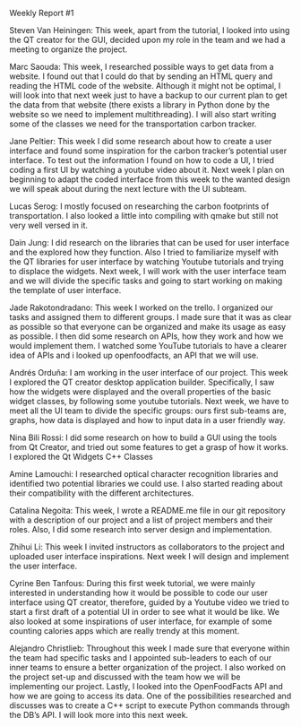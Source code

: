 Weekly Report #1

Steven Van Heiningen: 
This week, apart from the tutorial, I looked into using the QT creator for the GUI, decided upon my role in the team and we had a meeting to organize the project. 

Marc Saouda: 
This week, I researched possible ways to get data from a website. I found out that I could do that by sending an HTML query and reading the HTML code of the website.
Although it might not be optimal, I will look into that next week just to have a backup to our current plan to get the data from that website (there exists a library in Python done by the website so we need to implement multithreading). I will also start writing some of the classes we need for the transportation carbon tracker.

Jane Peltier: 
This week I did some research about how to create a user interface and found some inspiration for the carbon tracker’s potential user interface. To test out the information I found on how to code a UI, I tried coding a first UI by watching a youtube video about it.
Next week I plan on beginning to adapt the coded interface from this week to the wanted design we will speak about during the next lecture with the UI subteam.

Lucas Serog: 
I mostly focused on researching the carbon footprints of transportation. I also looked a little into compiling with qmake but still not very well versed in it.

Dain Jung: 
I did research on the libraries that can be used for user interface and the explored how they function. Also I tried to familiarize myself with the QT libraries for user interface by watching Youtube tutorials and trying to displace the widgets.
Next week, I will work with the user interface team and we will divide the specific tasks and going to start working on making the template of user interface.

Jade Rakotondradano:
This week I worked on the trello. I organized our tasks and assigned them to different groups. I made sure that it was as clear as possible so that everyone can be organized and make its usage as easy as possible. I then did some research on APIs, how they work and how we would implement them. I watched some YouTube tutorials to have a clearer idea of APIs and i looked up openfoodfacts, an API that we will use.

Andrés Orduña:
I am working in the user interface of our project. This week I explored the QT creator desktop application builder. Specifically, I saw how the widgets were displayed and the overall properties of the basic widget classes, by following some youtube tutorials.
Next week, we have to meet all the UI team to divide the specific groups: ours first sub-teams are, graphs, how data is displayed and how to input data in a user friendly way.

Nina Bili Rossi:
I did some research on how to build a GUI using the tools from Qt Creator, and tried out some features to get a grasp of how it works. I explored the Qt Widgets C++ Classes

Amine Lamouchi: 
I researched optical character recognition libraries and identified two potential libraries we could use. I also started reading about their compatibility with the different architectures.

Catalina Negoita:
This week, I wrote a README.me file in our git repository with a description of our project and a list of project members and their roles. Also, I did some research into server design and implementation.

Zhihui Li: 
This week I invited instructors as collaborators to the project and uploaded user interface inspirations.
Next week I will design and implement the user interface.


Cyrine Ben Tanfous:
During this first week tutorial, we were mainly interested in understanding how it would be possible to code our user interface using QT creator, therefore, guided by a Youtube video we tried to start a first draft of a potential UI in order to see what it would be like.
We also looked at some inspirations of user interface, for example of some counting calories apps which are really trendy at this moment.

Alejandro Christlieb: 
Throughout this week I made sure that everyone within the team had specific tasks and I appointed sub-leaders to each of our inner teams to ensure a better organization of the project. I also worked on the project set-up and discussed with the team how we will be implementing our project. 
Lastly, I looked into the OpenFoodFacts API and how we are going to access its data. One of the possibilities researched and discusses was to create a C++ script to execute Python commands through the DB’s API. I will look more into this next week. 